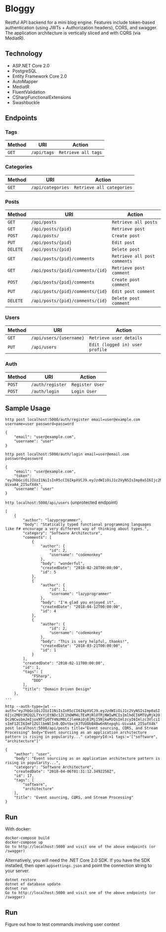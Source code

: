 # Bloggy

Restful API backend for a mini blog engine. Features include token-based
authentication (using JWTs + Authorization headers), CORS, and swagger. The
application architecture is vertically sliced and with CQRS (via MediatR).

Technology
----------
* ASP.NET Core 2.0
* PostgreSQL
* Entity Framework Core 2.0 
* AutoMapper
* MediatR
* FluentValidation
* CSharpFunctionalExtensions
* Swashbuckle

Endpoints
---------

### Tags
| Method    | URI                                   | Action                                    |
|-----------|---------------------------------------|-------------------------------------------|
| `GET`     | `/api/tags`                           | `Retrieve all tags`                       |

### Categories
| Method    | URI                                   | Action                                    |
|-----------|---------------------------------------|-------------------------------------------|
| `GET`     | `/api/categories`                     | `Retrieve all categories`                 |

### Posts
| Method    | URI                                   | Action                                    |
|-----------|---------------------------------------|-------------------------------------------|
| `GET`     | `/api/posts`                          | `Retrieve all posts`                      |
| `GET`     | `/api/posts/{pid}`                    | `Retrieve post`                           |
| `POST`    | `/api/posts/`                         | `Create post`                             |
| `PUT`     | `/api/posts/{pid}`                    | `Edit post`                               |
| `DELETE`  | `/api/posts/{pid}`                    | `Delete post`                             |
| `GET`     | `/api/posts/{pid}/comments`           | `Retrieve all post comments`              |
| `GET`     | `/api/posts/{pid}/comments/{id}`      | `Retrieve post comment`                   |
| `POST`    | `/api/posts/{pid}/comments`           | `Create post comment`                     |
| `PUT`     | `/api/posts/{pid}/comments/{id}`      | `Edit post comment`                       |
| `DELETE`  | `/api/posts/{pid}/comments/{id}`      | `Delete post comment`                     |

### Users
| Method    | URI                                   | Action                                    |
|-----------|---------------------------------------|-------------------------------------------|
| `GET`     | `/api/users/{username}`               | `Retrieve user details`                   |
| `PUT`     | `/api/users`                          | `Edit (logged in) user profile`           |

### Auth
| Method     | URI                                   | Action                                   |
|------------|---------------------------------------|------------------------------------------|
| `POST`     | `/auth/register`                      | `Register User`                          |
| `POST`     | `/auth/login`                         | `Login User`                             |

Sample Usage
---------------
`http post localhost:5000/auth/register email=user@example.com username=user password=password`

```
{
    "email": "user@example.com", 
    "username": "user"
}
```

`http post localhost:5000/auth/login email=user@email.com password=password`
```
{
    "email": "user@example.com", 
    "token": "eyJhbGciOiJIUzI1NiIsInR5cCI6IkpXVCJ9.eyJzdWIiOiJ1c2VyNSIsImp0aSI6Ijc2MDY3M2Q2LTYxYjEtNDc1ZC1hOWM4LTExMjRlOTRjNWIwMCIsImlhdCI6MTUyMjk2ODczNCwibmJmIjoxNTIyOTY4NzM0LCJleHAiOjE1MjI5NjkwMzQsImlzcyI6Imlzc3VlciIsImF1ZCI6ImF1ZGllbmNlIn0.QDvtbxjkJTUUObB4Bw6nNtepqhi-UivaA4_2I5ufX4k", 
    "username": "user"
}
```

`http localhost:5000/api/users` (unprotected endpoint)

```
[
    {
        "author": "lazyprogrammer", 
        "body": "Statically typed functional programming languages like F# encourage a very different way of thinking about types.", 
        "category": "Software Architecture", 
        "comments": [
            {
                "author": {
                    "id": 2, 
                    "username": "codemonkey"
                }, 
                "body": "wonderful", 
                "createdDate": "2018-02-28T00:00:00", 
                "id": 5
            }, 
            {
                "author": {
                    "id": 1, 
                    "username": "lazyprogrammer"
                }, 
                "body": "I'm glad you enjoyed it", 
                "createdDate": "2018-04-12T00:00:00", 
                "id": 4
            }, 
            {
                "author": {
                    "id": 2, 
                    "username": "codemonkey"
                }, 
                "body": "This is very helpful, thanks!", 
                "createdDate": "2018-03-21T00:00:00", 
                "id": 1
            }
        ], 
        "createdDate": "2018-02-11T00:00:00", 
        "id": 1, 
        "tags": [
            "FSharp", 
            "DDD"
        ], 
        "title": "Domain Driven Design"
    },
...
```

`http --auth-type=jwt --auth="eyJhbGciOiJIUzI1NiIsInR5cCI6IkpXVCJ9.eyJzdWIiOiJ1c2VyNSIsImp0aSI6Ijc2MDY3M2Q2LTYxYjEtNDc1ZC1hOWM4LTExMjRlOTRjNWIwMCIsImlhdCI6MTUyMjk2ODczNCwibmJmIjoxNTIyOTY4NzM0LCJleHAiOjE1MjI5NjkwMzQsImlzcyI6Imlzc3VlciIsImF1ZCI6ImF1ZGllbmNlIn0.QDvtbxjkJTUUObB4Bw6nNtepqhi-UivaA4_2I5ufX4k" 
post localhost:5000/api/posts title="Event sourcing, CQRS, and Stream Processing" body="Event sourciing as an application architecture pattern is rising in popularity..." categoryId:=1 tags:='["software", "architecture"]'`

```
{
    "author": "user", 
    "body": "Event sourciing as an application architecture pattern is rising in popularity...", 
    "category": "Software Architecture", 
    "createdDate": "2018-04-06T01:31:12.3492258Z", 
    "id": 17, 
    "tags": [
        "software", 
        "architecture"
    ], 
    "title": "Event sourcing, CQRS, and Stream Processing"
}
```

Run
---

With docker:
```
docker-compose build
docker-compose up
Go to http://localhost:5000 and visit one of the above endpoints (or /swagger)
```

Alternatively, you will need the .NET Core 2.0 SDK. If you have the SDK installed,
then open `appsettings.json` and point the connection string to your server.

```
dotnet restore
dotnet ef database update
dotnet run
Go to http://localhost:5000 and visit one of the above endpoints (or /swagger)
```

Run
---
Figure out how to test commands involving user context
